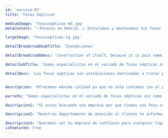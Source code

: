 ```yaml
---
id: 'service-07'
title: 'Fosas Sépticas'

mediumImage: 'fosassepticas-md.jpg'
metaContent: "✅Poceros en Madrid. 🔝 Instalamos y mantenemos tus fosas sépticas. 📢 Mejores precios del mercado. ☎️​ 695 126 600"

largeImage: 'fosassepticas-lg.jpg'

detailBreadcrumbSubTitle: 'Inundaciones'

detailBreadcrumbDesc: 'Construction of itself, because it is pain some proper style design occur are pleasure'

detailSubTitle: 'Somos especialistas en el vaciado de fosas sépticas así como en la instalación, mantenimiento y limpieza de estas. En Grupal garantizamos un servicio completo y con los mejores  resultados'

detailDesc: 'Las fosas sépticas son instalaciones destinadas a tratar parte de las aguas residuales que se generan en una casa o grupo de viviendas donde no hay alcantarillado y puede llegar atascarse.'


descripcion: 'Ofrecemos máxima calidad ya que no solo contamos con el personal más eficiente y especializado si no que contamos con el mejor de los equipos para realizar el vaciado mediante bombeo y tras ello poder realizar el transporte del cieno a la planta de recogida de residuos como la normativa obliga. Supervisamos la limpieza de principio a fin. Sacamos la materia del pozo o fosa hasta el vaciado completo.'

parrafo: "Somos especialistas en el vaciado de fosas sépticas así como en el mantenimiento y limpieza de las mismas"

descripcion1: "Si estas buscando una empresa por que tienes una fosa séptica y necesitas que sea vaciada, realizar el mantenimiento correspondiente habitual o realizar alguna revisión por algún problema puntual, somos tu mejor opción así que no dudes en llamarnos para consultar nuestros precios económicos o solicitar nuestros servicios . ."

descripcion2: "Nuestros departamento de atención al cliente te informará del horario disponible para asistir al lugar de la incidencia, confirmando así con el cliente día y hora a la que el técnico acudirá en su ayuda."

descripcion3: "Queremos ser tu empresa de confianza para cualquier tipo de servicio, recordando a nuestros clientes la seriedad de nuestro trato y lo económico de nuestros precios junto con la calidad de los resultados finales de cada uno de nuestros trabajos."
isFeatured: true
---
```

